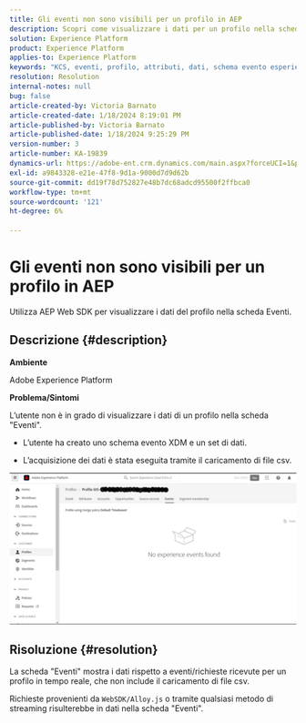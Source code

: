 ```yaml
---
title: Gli eventi non sono visibili per un profilo in AEP
description: Scopri come visualizzare i dati per un profilo nella scheda Eventi di AEP.
solution: Experience Platform
product: Experience Platform
applies-to: Experience Platform
keywords: "KCS, eventi, profilo, attributi, dati, schema evento esperienza,"
resolution: Resolution
internal-notes: null
bug: false
article-created-by: Victoria Barnato
article-created-date: 1/18/2024 8:19:01 PM
article-published-by: Victoria Barnato
article-published-date: 1/18/2024 9:25:29 PM
version-number: 3
article-number: KA-19839
dynamics-url: https://adobe-ent.crm.dynamics.com/main.aspx?forceUCI=1&pagetype=entityrecord&etn=knowledgearticle&id=480094ce-3eb6-ee11-a569-6045bd006b25
exl-id: a9843328-e21e-47f8-9d1a-9000d7d9d62b
source-git-commit: dd19f78d752827e48b7dc68adcd95500f2ffbca0
workflow-type: tm+mt
source-wordcount: '121'
ht-degree: 6%

---
```


# Gli eventi non sono visibili per un profilo in AEP


Utilizza AEP Web SDK per visualizzare i dati del profilo nella scheda Eventi.



## Descrizione {#description}


<b>Ambiente</b>

Adobe Experience Platform

<b>Problema/Sintomi</b>

L’utente non è in grado di visualizzare i dati di un profilo nella scheda &quot;Eventi&quot;.



- L’utente ha creato uno schema evento XDM e un set di dati.

- L’acquisizione dei dati è stata eseguita tramite il caricamento di file csv.



![](assets/___490094ce-3eb6-ee11-a569-6045bd006b25___.png)


## Risoluzione {#resolution}


La scheda &quot;Eventi&quot; mostra i dati rispetto a eventi/richieste ricevute per un profilo in tempo reale, che non include il caricamento di file csv.

Richieste provenienti da `WebSDK/Alloy.js` o tramite qualsiasi metodo di streaming risulterebbe in dati nella scheda &quot;Eventi&quot;.

